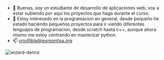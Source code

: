 - 👋 Buenas, soy un estudiante de desarrollo de aplicaciones web, voy a estar subiendo por aqui los proyectos que haga durante el curso.
- 👀 Estoy interesado en la programacion en general, desde pequeño he estado haciendo pequeños proyectos para ir viendo diferentes lenguajes de programacion, desde scratch hasta c++, aunque ahora mismo me estoy centrando en masterizar python.
- 📫 oriolfibla@iesmontisa.org

![wizard-dance](https://github.com/user-attachments/assets/92846947-e863-4d2e-82b4-1056d5bfab79)
